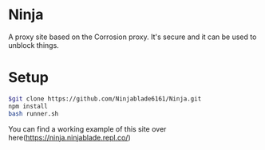 # Ninja
A proxy site based on the Corrosion proxy. It's secure and it can be used to unblock things.


# Setup
``` bash
$git clone https://github.com/Ninjablade6161/Ninja.git
npm install
bash runner.sh
```
You can find a working example of this site over here(https://ninja.ninjablade.repl.co/)


